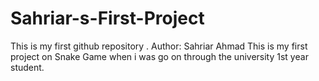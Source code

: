 # Sahriar-s-First-Project
This is my first github repository .
Author: Sahriar Ahmad
This is my first project on Snake Game when i was go on through the university 1st year student. 
